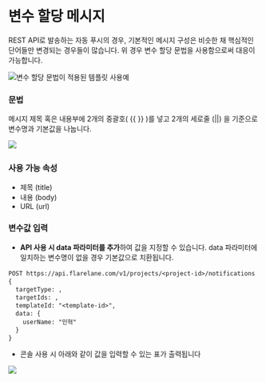 # 변수 할당 메시지

REST API로 발송하는 자동 푸시의 경우, 기본적인 메시지 구성은 비슷한 채 핵심적인 단어들만 변경되는 경우들이 많습니다. 위 경우 변수 할당 문법을 사용함으로써 대응이 가능합니다.

![변수 할당 문법이 적용된 템플릿 사용예](<../../.gitbook/assets/스크린샷 2022-03-29 오후 4.42.37.png>)

### 문법

메시지 제목 혹은 내용부에 2개의 중괄호( \{{ \}} )를 넣고 2개의 세로줄 (||) 을 기준으로 변수명과 기본값을 나눕니다.

![](<../../.gitbook/assets/스크린샷 2022-03-29 오후 4.31.37.png>)

### 사용 가능 속성

* 제목 (title)
* 내용 (body)
* URL (url)

### 변수값 입력

* **API 사용 시 data 파라미터를 추가**하여 값을 지정할 수 있습니다. data 파라미터에 일치하는 변수명이 없을 경우 기본값으로 치환됩니다.

```url
POST https://api.flarelane.com/v1/projects/<project-id>/notifications
{
  targetType: ,
  targetIds: ,
  templateId: "<template-id>",
  data: {
    userName: "민혁"
  }  
}
```

* 콘솔 사용 시 아래와 같이 값을 입력할 수 있는 표가 출력됩니다

![](<../../.gitbook/assets/스크린샷 2022-03-29 오후 4.52.16.png>)
